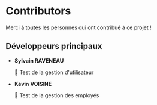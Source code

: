 # Contributors

Merci à toutes les personnes qui ont contribué à ce projet !

## Développeurs principaux

- **Sylvain RAVENEAU**

  🧪 Test de la gestion d'utilisateur

- **Kévin VOISINE**

  🧪 Test de la gestion des employés